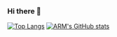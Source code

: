 ### Hi there 👋
[![Top Langs](https://github-readme-stats-clone-eta.vercel.app/api/top-langs/?username=XXXFQ&layout=compact&theme=onedark)](https://github.com/anuraghazra/github-readme-stats)
[![ARM's GitHub stats](https://github-readme-stats-clone-eta.vercel.app/api?username=XXXFQ&theme=onedark&show_icons=true)](https://github.com/anuraghazra/github-readme-stats)

<!--
**XXXFQ/XXXFQ** is a ✨ _special_ ✨ repository because its `README.md` (this file) appears on your GitHub profile.

Here are some ideas to get you started:

- 🔭 I’m currently working on ...
- 🌱 I’m currently learning ...
- 👯 I’m looking to collaborate on ...
- 🤔 I’m looking for help with ...
- 💬 Ask me about ...
- 📫 How to reach me: ...
- 😄 Pronouns: ...
- ⚡ Fun fact: ...
-->
